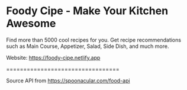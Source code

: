 # Foody Cipe - Make Your Kitchen Awesome

Find more than 5000 cool recipes for you. 
Get recipe recommendations such as Main Course, Appetizer, Salad, Side Dish, and much more.

Website: https://foody-cipe.netlify.app

=================================

Source API from https://spoonacular.com/food-api

